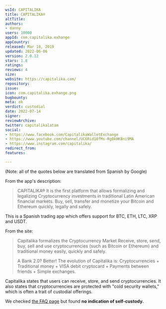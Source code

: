 ```yaml
---
wsId: CAPITALIKA
title: CAPITALIKA®
altTitle: 
authors:
- danny
users: 10000
appId: com.capitalika.exhange
appCountry: 
released: Mar 18, 2019
updated: 2022-06-06
version: 2.0.12
stars: 1.8
ratings: 
reviews: 4
size: 
website: https://capitalika.com/
repository: 
issue: 
icon: com.capitalika.exhange.png
bugbounty: 
meta: ok
verdict: custodial
date: 2022-07-14
signer: 
reviewArchive: 
twitter: capitalikalatam
social:
- https://www.facebook.com/CapitalikaWalletExchange
- https://www.youtube.com/channel/UC6Rid10fMs-Rg0kHK8ni9MA
- https://www.instagram.com/capitalika/
redirect_from: 
features: 

---
```


(Note: all of the quotes below are translated from Spanish by Google)

From the app's description:

> CAPITALIKA® It is the first platform that allows formalizing and legalizing Cryptocurrency investments in traditional Latin American financial markets. Buy, sell, transfer and monetize your Bitcoin and Ethereum quickly, legally and safely.

This is a Spanish trading app which offers support for BTC, ETH, LTC, XRP and USDT. 

From the site:

> Capitalika formalizes the Cryptocurrency Market
Receive, store, send, buy, sell and use cryptocurrencies (such as Bitcoin or Ethereum) and traditional money easily, quickly and safely.
>
> A Bank 2.0? Better! The evolution of Capitalika is: Cryptocurrencies + Traditional money + VISA debit cryptocard + Payments between friends + Simple exchanges.

Capitalika states that users can receive, store, and send cryptocurrencies. It also states that cryptocurrencies are protected with "cold security wallets," which is often a trait of custodial offerings.

We checked [the FAQ page](https://capitalika.com/preguntas-frecuentes/) but found **no indication of self-custody.**